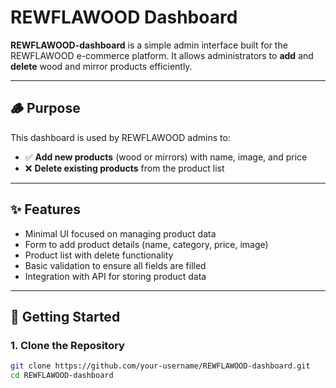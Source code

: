 # REWFLAWOOD Dashboard

**REWFLAWOOD-dashboard** is a simple admin interface built for the REWFLAWOOD e-commerce platform. It allows administrators to **add** and **delete** wood and mirror products efficiently.

---

## 🪵 Purpose

This dashboard is used by REWFLAWOOD admins to:

- ✅ **Add new products** (wood or mirrors) with name, image, and price
- ❌ **Delete existing products** from the product list

---

## ✨ Features

- Minimal UI focused on managing product data
- Form to add product details (name, category, price, image)
- Product list with delete functionality
- Basic validation to ensure all fields are filled
- Integration with API for storing product data

---

## 🚀 Getting Started

### 1. Clone the Repository

```bash
git clone https://github.com/your-username/REWFLAWOOD-dashboard.git
cd REWFLAWOOD-dashboard
